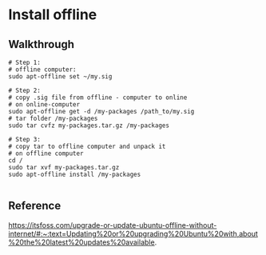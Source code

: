 # Install offline 

## Walkthrough 

```
# Step 1:
# offline computer:
sudo apt-offline set ~/my.sig

# Step 2: 
# copy .sig file from offline - computer to online 
# on online-computer
sudo apt-offline get -d /my-packages /path_to/my.sig
# tar folder /my-packages
sudo tar cvfz my-packages.tar.gz /my-packages 

# Step 3:
# copy tar to offline computer and unpack it 
# on offline computer 
cd /
sudo tar xvf my-packages.tar.gz 
sudo apt-offline install /my-packages 


```

## Reference

https://itsfoss.com/upgrade-or-update-ubuntu-offline-without-internet/#:~:text=Updating%20or%20upgrading%20Ubuntu%20with,about%20the%20latest%20updates%20available.

